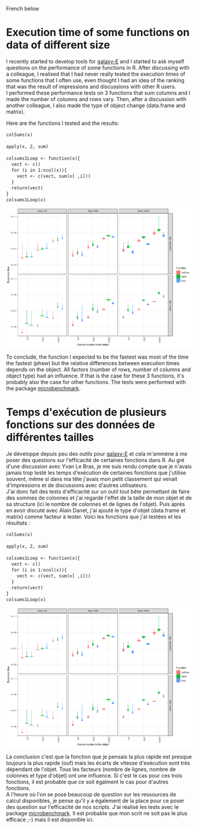 French below

# Execution time of some functions on data of different size

I recently started to develop tools for [galaxy-E](https://github.com/65MO/Galaxy-E) and I started to ask myself questions on the performance of some functions in R. After discussing with a colleague, I realised that I had never really tested the execution times of some functions that I often use, even thought I had an idea of the ranking that was the result of impressions and discussions with other R users.  
I performed these performance tests on 3 functions that sum columns and I made the number of columns and rows vary. Then, after a discussion with another colleague, I also made the type of object change (data.frame and matrix).  

Here are the functions I tested and the results:  

```
colSums(x)

apply(x, 2, sum)

colsums1Loop <- function(x){
  vect <- c()
  for (i in 1:ncol(x)){
    vect <- c(vect, sum(x[ ,i]))
  }
  return(vect)
}
colsums1Loop(x)

```
![Résultats](runTimesCompare.png)

To conclude, the function I expected to be the fastest was most of the time the fastest (phew) but the relative differences between execution times depends on the object. All factors (number of rows, number of columns and object type) had an influence. If that is the case for these 3 functions, it's probably also the case for other functions.
The tests were performed with the package [microbenchmark](https://cran.r-project.org/web/packages/microbenchmark/index.html).

# Temps d'exécution de plusieurs fonctions sur des données de différentes tailles

Je développe depuis peu des outils pour [galaxy-E](https://github.com/65MO/Galaxy-E) et cela m'ammène à me poser des questions sur l'efficacité de certaines fonctions dans R. Au gré d'une discussion avec Yvan Le Bras, je me suis rendu compte que je n'avais jamais trop testé les temps d'exécution de certaines fonctions que j'utilise souvent, même si dans ma tête j'avais mon petit classement qui venait d'impressions et de discussions avec d'autres utilisateurs.  
J'ai donc fait des tests d'efficacité sur un outil tout bête permettant de faire des sommes de colonnes et j'ai regardé l'effet de la taille de mon objet et de sa structure (ici le nombre de colonnes et de lignes de l'objet). Puis après en avoir discuté avec Alain Danet, j'ai ajouté le type d'objet (data.frame et matrix) comme facteur à tester.
Voici les fonctions que j'ai testées et les résultats :

```
colSums(x)

apply(x, 2, sum)

colsums1Loop <- function(x){
  vect <- c()
  for (i in 1:ncol(x)){
    vect <- c(vect, sum(x[ ,i]))
  }
  return(vect)
}
colsums1Loop(x)

```
![Résultats](runTimesCompare.png)

La conclusion c'est que la fonction que je pensais la plus rapide est presque toujours la plus rapide (ouf) mais les écarts de vitesse d'exécution sont très dépendant de l'objet. Tous les facteurs (nombre de lignes, nombre de colonnes et type d'objet) ont une influence. Si c'est le cas pour ces trois fonctions, il est probable que ce soit égalment le cas pour d'autres fonctions.  
A l'heure où l'on se pose beaucoup de question sur les ressources de calcul disponibles, je pense qu'il y a également de la place pour ce poser des question sur l'efficacité de nos scripts.
J'ai réalisé les tests avec le package [microbenchmark](https://cran.r-project.org/web/packages/microbenchmark/index.html). Il est probable que mon scrit ne soit pas le plus efficace ;-) mais il est disponible ici.
